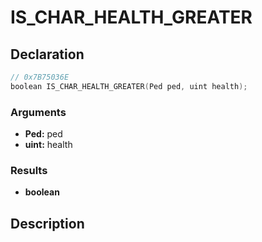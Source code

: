 # IS_CHAR_HEALTH_GREATER

## Declaration
```cpp
// 0x7B75036E
boolean IS_CHAR_HEALTH_GREATER(Ped ped, uint health);
```

### Arguments
- **Ped:** ped
- **uint:** health

### Results
- **boolean**

## Description
